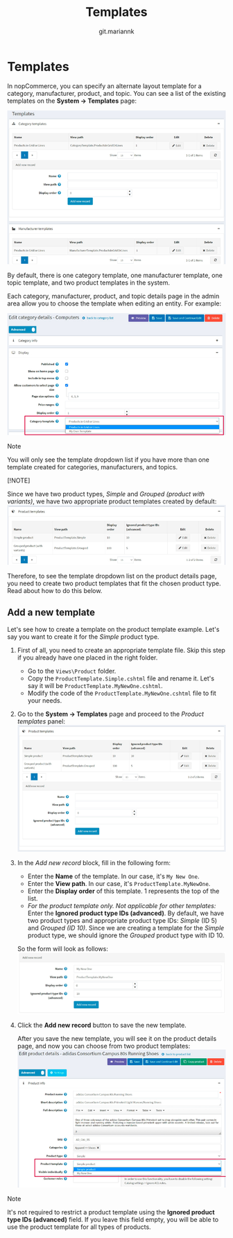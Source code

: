 ﻿---
title: Templates
uid: en/running-your-store/system-administration/templates
author: git.mariannk
contributors: git.DmitriyKulagin
---

# Templates

In nopCommerce, you can specify an alternate layout template for a category, manufacturer, product, and topic. You can see a list of the existing templates on the **System → Templates** page:

![Templates](_static/templates/templates.jpg)

By default, there is one category template, one manufacturer template, one topic template, and two product templates in the system.

Each category, manufacturer, product, and topic details page in the admin area allow you to choose the template when editing an entity. For example:

![Category templates](_static/templates/category-templates.jpg)

> [!NOTE]
>
> You will only see the template dropdown list if you have more than one template created for categories, manufacturers, and topics.
>
> [!NOTE]
>
> Since we have two product types, *Simple* and *Grouped (product with variants)*, we have two appropriate product templates created by default:
> ![Product templates list](_static/templates/product-templates-list.jpg)
>
> Therefore, to see the template dropdown list on the product details page, you need to create two product templates that fit the chosen product type. Read about how to do this below.

## Add a new template

Let's see how to create a template on the product template example. Let's say you want to create it for the *Simple* product type.

1. First of all, you need to create an appropriate template file. Skip this step if you already have one placed in the right folder.

   - Go to the `Views\Product` folder.
   - Copy the `ProductTemplate.Simple.cshtml` file and rename it. Let's say it will be    `ProductTemplate.MyNewOne.cshtml`.
   - Modify the code of the `ProductTemplate.MyNewOne.cshtml` file to fit your needs.

1. Go to the **System → Templates** page and proceed to the *Product templates* panel:
  ![Create a product template](_static/templates/product-templates-with-form.jpg)

1. In the *Add new record* block, fill in the following form:

   - Enter the **Name** of the template. In our case, it's `My New One`.
   - Enter the **View path**. In our case, it's `ProductTemplate.MyNewOne`.
   - Enter the **Display order** of this template. 1 represents the top of the list.
   - *For the product template only. Not applicable for other templates:* Enter the **Ignored product type IDs (advanced)**. By default, we have two product types and appropriate product type IDs: *Simple* (ID 5) and *Grouped (ID 10)*. Since we are creating a template for the *Simple* product type, we should ignore the *Grouped* product type with ID 10.

   So the form will look as follows:
  ![Form](_static/templates/form.jpg)

1. Click the **Add new record** button to save the new template.

   After you save the new template, you will see it on the product details page, and now you can choose from two product templates:
   ![Product details page](_static/templates/choose.jpg)

> [!NOTE]
>
> It's not required to restrict a product template using the **Ignored product type IDs (advanced)** field. If you leave this field empty, you will be able to use the product template for all types of products.
